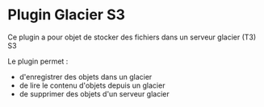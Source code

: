 Plugin Glacier S3
========================

Ce plugin a pour objet de stocker des fichiers dans un serveur glacier (T3) S3

Le plugin permet :

- d'enregistrer des objets dans un glacier
- de lire le contenu d'objets depuis un glacier
- de supprimer des objets d'un serveur glacier